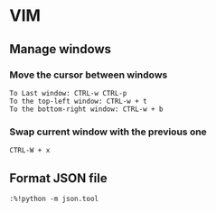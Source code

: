 # VIM

## Manage windows

### Move the cursor between windows
```
To Last window: CTRL-w CTRL-p
To the top-left window: CTRL-w + t
To the bottom-right window: CTRL-w + b
```

### Swap current window with the previous one

```
CTRL-W + x
```

## Format JSON file

```
:%!python -m json.tool
```
